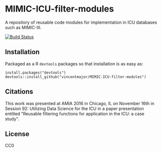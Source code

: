 # MIMIC-ICU-filter-modules
A repository of reusable code modules for implementation in ICU databases such as MIMIC-III. 

[![Build Status](https://travis-ci.org/vincentmajor/MIMIC-ICU-filter-modules.svg?branch=master)](https://travis-ci.org/vincentmajor/MIMIC-ICU-filter-modules)

## Installation
Packaged as a R `devtools` packages so that installation is as easy as:
```
install.packages("devtools")
devtools::install_github("vincentmajor/MIMIC-ICU-filter-modules")
```

## Citations
This work was presented at AMIA 2016 in Chicago, IL on November 16th in Session 92: Utilizing Data Science for the ICU in a paper presentation entitled "Reusable filtering functions for application in the ICU: a case study".

## License
CC0
